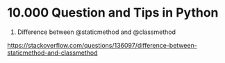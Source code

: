 # 10.000 Question and Tips in Python 
1. Difference between @staticmethod and @classmethod

https://stackoverflow.com/questions/136097/difference-between-staticmethod-and-classmethod
